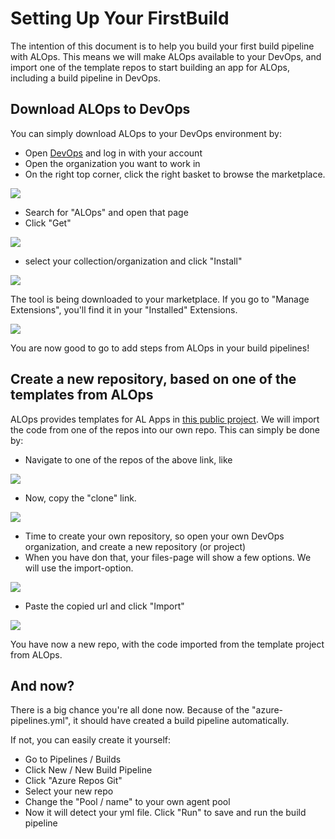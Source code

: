 # Setting Up Your FirstBuild
The intention of this document is to help you build your first build pipeline with ALOps.  This means we will make ALOps available to your DevOps, and import one of the template repos to start building an app for ALOps, including a build pipeline in DevOps.

## Download ALOps to DevOps
You can simply download ALOps to your DevOps environment by:
- Open [DevOps](https://devops.azure.com) and log in with your account
- Open the organization you want to work in
- On the right top corner, click the right basket to browse the marketplace. 

<img src="..\img\FirstBuildPipeline1.png">

- Search for "ALOps" and open that page
- Click "Get"

<img src="..\img\FirstBuildPipeline2.png">

- select your collection/organization and click "Install"

<img src="..\img\FirstBuildPipeline8.png">

The tool is being downloaded to your marketplace.  If you go to "Manage Extensions", you'll find it in your "Installed" Extensions.

<img src="..\img\FirstBuildPipeline3.png">

You are now good to go to add steps from ALOps in your build pipelines!

## Create a new repository, based on one of the templates from ALOps
ALOps provides templates for AL Apps in [this public project](https://dev.azure.com/HodorNV/ALOps%20Templates/).  We will import the code from one of the repos into our own repo.  This can simply be done by:
- Navigate to one of the repos of the above link, like

<img src="..\img\FirstBuildPipeline4.png">

- Now, copy the "clone" link.

<img src="..\img\FirstBuildPipeline5.png">

- Time to create your own repository, so open your own DevOps organization, and create a new repository (or project)
- When you have don that, your files-page will show a few options.  We will use the import-option.

<img src="..\img\FirstBuildPipeline6.png">

- Paste the copied url and click "Import"

<img src="..\img\FirstBuildPipeline7.png">

You have now a new repo, with the code imported from the template project from ALOps.

## And now?
There is a big chance you're all done now.  Because of the "azure-pipelines.yml", it should have created a build pipeline automatically.

If not, you can easily create it yourself:
- Go to Pipelines / Builds
- Click New / New Build Pipeline
- Click "Azure Repos Git"
- Select your new repo
- Change the "Pool / name" to your own agent pool 
- Now it will detect your yml file.  Click "Run" to save and run the build pipeline

